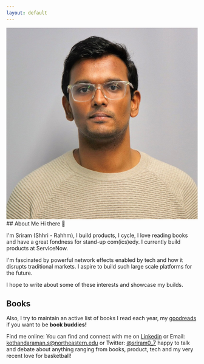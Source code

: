 ```yaml
---
layout: default
---
```

<img class="profile-picture" src="sriram.jpeg">
## About Me 
Hi there 👋

I'm Sriram (Shhri - Rahhm), I build products, I cycle, I love reading books and have a great fondness for stand-up com(ics)edy. I currently build products at ServiceNow. 

I'm fascinated by powerful network effects enabled by tech and how it disrupts traditional markets. I aspire to build such large scale platforms for the future.

I hope to write about some of these interests and showcase my builds.  

## Books
Also, I try to maintain an active list of books I read each year, my [goodreads](https://www.goodreads.com/user/show/103894258-sriram) if you want to be **book buddies!** 

Find me online: You can find and connect with me on [Linkedin](https://www.linkedin.com/in/sriramkj/) or
Email: [kothandaraman.s@northeastern.edu](kothandaraman.s@northeastern.edu) or Twitter: [@sriram0_7](https://x.com/Sriram0_7) happy to talk and debate about anything ranging from books, product, tech and my very recent love for basketball!



